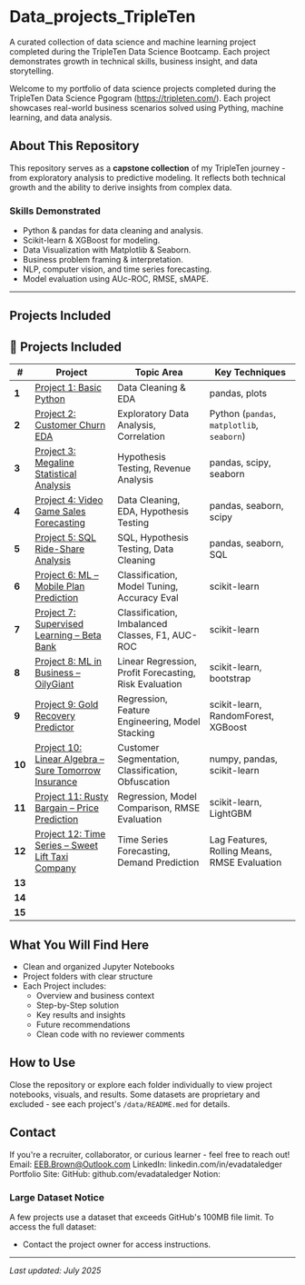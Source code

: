 # Data_projects_TripleTen
A curated collection of data science and machine learning project completed during the TripleTen Data Science Bootcamp. Each project demonstrates growth in technical skills, business insight, and data storytelling. 

Welcome to my portfolio of data science projects completed during the TripleTen Data Science Pgogram (https://tripleten.com/). Each project showcases real-world business scenarios solved using Pything, machine learning, and data analysis. 

## About This Repository

This repository serves as a **capstone collection** of my TripleTen journey - from exploratory analysis to predictive modeling. It reflects both technical growth and the ability to derive insights from complex data. 

### Skills Demonstrated
- Python & pandas for data cleaning and analysis.
- Scikit-learn & XGBoost for modeling.
- Data Visualization with Matplotlib & Seaborn.
- Business problem framing & interpretation.
- NLP, computer vision, and time series forecasting.
- Model evaluation using AUc-ROC, RMSE, sMAPE.

---

## Projects Included
## 📂 Projects Included

| # | Project | Topic Area | Key Techniques |
|---|---------|------------|----------------|
| **1**   | [Project 1: Basic Python](./project_1_basic_python/) | Data Cleaning & EDA | pandas, plots |
| **2**   | [Project 2: Customer Churn EDA](./project_2_eda_customer_churn/)| Exploratory Data Analysis, Correlation | Python (`pandas`, `matplotlib`, `seaborn`) |
| **3**   | [Project 3: Megaline Statistical Analysis](./project_3_statistical_data_analysis/) | Hypothesis Testing, Revenue Analysis | pandas, scipy, seaborn |
| **4**   | [Project 4: Video Game Sales Forecasting](./project_4_video_game_sales/) | Data Cleaning, EDA, Hypothesis Testing | pandas, seaborn, scipy |
| **5**   | [Project 5: SQL Ride-Share Analysis](./project_5_sql_data_collection/) | SQL, Hypothesis Testing, Data Cleaning | pandas, seaborn, SQL |
| **6**   | [Project 6: ML – Mobile Plan Prediction](./project_6_machine_learning_megaline/) | Classification, Model Tuning, Accuracy Eval | scikit-learn |
| **7**   | [Project 7: Supervised Learning – Beta Bank](./project_7_supervised_learning_betabank/) | Classification, Imbalanced Classes, F1, AUC-ROC | scikit-learn |
| **8**   | [Project 8: ML in Business – OilyGiant](./project_8_machine_learning_oilygiant/) | Linear Regression, Profit Forecasting, Risk Evaluation | scikit-learn, bootstrap |
| **9**   | [Project 9: Gold Recovery Predictor](./project_9_gold_recovery/) | Regression, Feature Engineering, Model Stacking | scikit-learn, RandomForest, XGBoost |
| **10**  | [Project 10: Linear Algebra – Sure Tomorrow Insurance](./project_10_linear_algebra/) | Customer Segmentation, Classification, Obfuscation | numpy, pandas, scikit-learn |
| **11**  | [Project 11: Rusty Bargain – Price Prediction](./project_11_price_prediction/) | Regression, Model Comparison, RMSE Evaluation | scikit-learn, LightGBM |
| **12**  | [Project 12: Time Series – Sweet Lift Taxi Company](./project_12_time_series/) | Time Series Forecasting, Demand Prediction | Lag Features, Rolling Means, RMSE Evaluation |
| **13**  |  |  |  |
| **14**  |  |  |  |
| **15**  |  |  |  |

## What You Will Find Here

- Clean and organized Jupyter Notebooks
- Project folders with clear structure
- Each Project includes:
  - Overview and business context
  - Step-by-Step solution
  - Key results and insights
  - Future recommendations
  - Clean code with no reviewer comments

## How to Use
Close the repository or explore each folder individually to view project notebooks, visuals, and results. 
Some datasets are proprietary and excluded - see each project's `/data/README.med` for details.

## Contact
If you're a recruiter, collaborator, or curious learner - feel free to reach out! 
Email: EEB.Brown@Outlook.com
LinkedIn: linkedin.com/in/evadataledger
Portfolio Site: 
  GitHub: github.com/evadataledger
  Notion: 

### Large Dataset Notice

A few projects use a dataset that exceeds GitHub's 100MB file limit.
To access the full dataset:
- Contact the project owner for access instructions.

---
*Last updated: July 2025*







